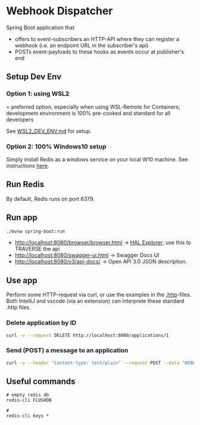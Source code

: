 # Webhook Dispatcher

Spring Boot application that 
- offers to event-subscribers an HTTP-API where they can register a webhook (i.e. an endpoint URL in the subscriber's api)
- POSTs event-payloads to these hooks as events occur at publisher's end

## Setup Dev Env

### Option 1: using WSL2

= preferred option, especially when using WSL-Remote for Containers; development environment is 100% pre-cooked and standard for all developers

See [WSL2_DEV_ENV.md](./WSL2_DEV_ENV.md) for setup.

### Option 2: 100% Windows10 setup

Simply install Redis as a windows service on your local W10 machine. See instructions [here](https://medium.com/@binary10111010/redis-cli-installation-on-windows-684fb6b6ac6b).

## Run Redis

By default, Redis runs on port 6379.

## Run app

```bash
./mvnw spring-boot:run
```

* [http://localhost:8080/browser/browser.html](http://localhost:8080/browser/browser.html) -> [HAL Explorer](https://github.com/toedter/hal-explorer); use this to TRAVERSE the api
* [http://localhost:8080/swagger-ui.html](http://localhost:8080/swagger-ui.html) -> Swagger Docs UI
* [http://localhost:8080/v3/api-docs/](http://localhost:8080/v3/api-docs/) -> Open API 3.0 JSON description.

## Use app

Perform some HTTP-request via curl, or use the examples in the [.http](src/test/resources/test.http)-files. Both IntelliJ and vscode (via an extension) can interprete these standard .http files.  

### Delete application by ID

```bash
curl -v --request DELETE http://localhost:8080/applications/1
```

### Send (POST) a message to an application

```bash
curl -v --header "Content-type: text/plain" --request POST --data "WEBHOOK TEST" http://localhost:8080/applications/1/message
```

## Useful commands

```
# empty redis db
redis-cli FLUSHDB

# 
redis-cli keys *
```


